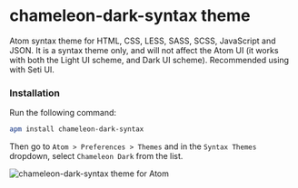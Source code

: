 # chameleon-dark-syntax theme

Atom syntax theme for HTML, CSS, LESS, SASS, SCSS, JavaScript and JSON. It is a syntax theme only, and will not affect the Atom UI (it works with both the Light UI scheme, and Dark UI scheme). Recommended using with Seti UI.

### Installation

Run the following command:

```sh
apm install chameleon-dark-syntax
```

Then go to `Atom > Preferences > Themes` and in the `Syntax Themes` dropdown, select `Chameleon Dark` from the list.

![chameleon-dark-syntax theme for Atom](http://i.imgur.com/cTYmwsL.jpg)
